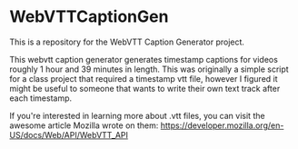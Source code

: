 # WebVTTCaptionGen
This is a repository for the WebVTT Caption Generator project. 

This webvtt caption generator generates timestamp captions for videos roughly 1 hour and 39 minutes in length. This was originally a simple script for a class project that required a timestamp vtt file, however I figured it might be useful to someone that wants to write their own text track after each timestamp. 

If you're interested in learning more about .vtt files, you can visit the awesome article Mozilla wrote on them: https://developer.mozilla.org/en-US/docs/Web/API/WebVTT_API
